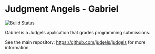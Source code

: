 # Judgment Angels - Gabriel

[![Build Status](https://travis-ci.org/judgels/gabriel.svg?branch=master)](https://travis-ci.org/judgels/gabriel)

Gabriel is a Judgels application that grades programming submissions.

See the main repository: https://github.com/judgels/judgels for more information.
